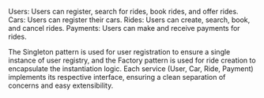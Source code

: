 Users: Users can register, search for rides, book rides, and offer rides.
Cars: Users can register their cars.
Rides: Users can create, search, book, and cancel rides.
Payments: Users can make and receive payments for rides.

The Singleton pattern is used for user registration to ensure a single instance of user registry, and the Factory pattern is used for ride creation to encapsulate the instantiation logic. Each service (User, Car, Ride, Payment) implements its respective interface, ensuring a clean separation of concerns and easy extensibility.